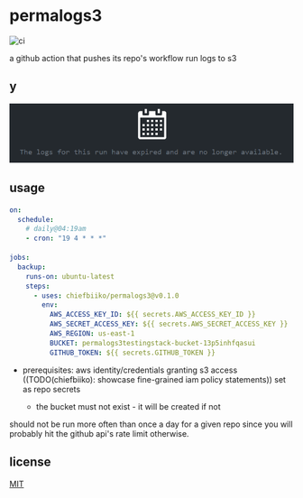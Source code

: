 # permalogs3

![ci](https://github.com/chiefbiiko/permalogs3/workflows/ci/badge.svg)

a github action that pushes its repo's workflow run logs to s3

## y

![github actions logs expire](https://github.com/chiefbiiko/permalogs3/raw/master/github_actions_logs_expire.png "expired logs")

## usage

``` yaml
on:
  schedule:
    # daily@04:19am
    - cron: "19 4 * * *"

jobs:
  backup:
    runs-on: ubuntu-latest
    steps:
      - uses: chiefbiiko/permalogs3@v0.1.0
        env:
          AWS_ACCESS_KEY_ID: ${{ secrets.AWS_ACCESS_KEY_ID }}
          AWS_SECRET_ACCESS_KEY: ${{ secrets.AWS_SECRET_ACCESS_KEY }}
          AWS_REGION: us-east-1
          BUCKET: permalogs3testingstack-bucket-13p5inhfqasui
          GITHUB_TOKEN: ${{ secrets.GITHUB_TOKEN }}
```

+ prerequisites: aws identity/credentials granting s3 access ((TODO(chiefbiiko): showcase fine-grained iam policy statements)) set as repo secrets

  + the bucket must not exist - it will be created if not

should not be run more often than once a day for a given repo since you will probably hit the github api's rate limit otherwise.

## license

[MIT](./LICENSE)